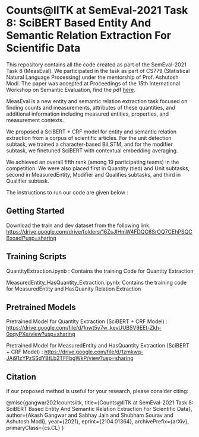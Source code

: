 # Counts@IITK at SemEval-2021 Task 8: SciBERT Based Entity And Semantic Relation Extraction For Scientific Data

This repository contains all the code created as part of the SemEval-2021 Task 8 (MeasEval). We participated in the task as part of CS779 (Statistical Natural Language Processing) under the mentorship of Prof. Ashutosh Modi. The paper was accepted at Proceedings of the 15th International Workshop on Semantic Evaluation, find the pdf [here](http://arxiv.org/abs/2104.01364). 

MeasEval is a new entity and semantic relation extraction task focused on finding counts and measurements, attributes of these quantities, and additional information including measured entities, properties, and measurement contexts.

We proposed a SciBERT + CRF model for entity and semantic relation extraction from a corpus of scientific articles. For the unit detection subtask, we trained a character-based BiLSTM, and for the modifier subtask, we finetuned SciBERT with contextual embedding averaging. 

We achieved an overall fifth rank (among 19 participating teams) in the competition. We were also placed first in Quantity (tied) and Unit subtasks, second in MeasuredEntity, Modifier and Qualifies subtasks, and third in Qualifier subtask.

The instructions to run our code are given below :

## Getting Started
Download the train and dev dataset from the following link: https://drive.google.com/drive/folders/16ZsJIHmW4FDQC6SrOQ7CEhPSQCBxoadl?usp=sharing

## Training Scripts
QuantityExtraction.ipynb : Contains the training Code for Quantity Extraction 

MeasuredEntity_HasQuantity_Extraction.ipynb: Contains the training code for MeasuredEntity and HasQuanity Relation Extraction

## Pretrained Models
Pretrained Model for Quantity Extraction (SciBERT + CRF Model) : https://drive.google.com/file/d/1nwt5y7w_kevUUB5V9EEt-Zkh-0oqyPXe/view?usp=sharing

Pretrained Model for MeasuredEntity and HasQuantity Extraction (SciBERT + CRF Model) : https://drive.google.com/file/d/1zmkwq-JAj91zYPzSSdYBtLb2TFFbgWkP/view?usp=sharing

## Citation

If our proposed method is useful for your research, please consider citing:

@misc{gangwar2021countsiitk,
      title={Counts@IITK at SemEval-2021 Task 8: SciBERT Based Entity And Semantic Relation Extraction For Scientific Data}, 
      author={Akash Gangwar and Sabhay Jain and Shubham Sourav and Ashutosh Modi},
      year={2021},
      eprint={2104.01364},
      archivePrefix={arXiv},
      primaryClass={cs.CL}
}

